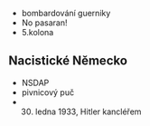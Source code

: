 - bombardování guerniky
- No pasaran!
- 5.kolona

## Nacistické Německo

- NSDAP
- pivnicový puč
- 30. ledna 1933, Hitler kancléřem

